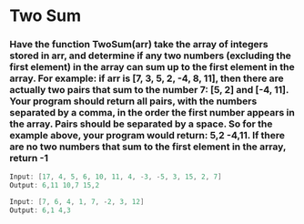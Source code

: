 # Two Sum

### Have the function TwoSum(arr) take the array of integers stored in arr, and determine if any two numbers (excluding the first element) in the array can sum up to the first element in the array. For example: if arr is [7, 3, 5, 2, -4, 8, 11], then there are actually two pairs that sum to the number 7: [5, 2] and [-4, 11]. Your program should return all pairs, with the numbers separated by a comma, in the order the first number appears in the array. Pairs should be separated by a space. So for the example above, your program would return: 5,2 -4,11. If there are no two numbers that sum to the first element in the array, return -1

```java
Input: [17, 4, 5, 6, 10, 11, 4, -3, -5, 3, 15, 2, 7]
Output: 6,11 10,7 15,2

Input: [7, 6, 4, 1, 7, -2, 3, 12]
Output: 6,1 4,3
```
